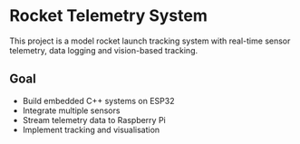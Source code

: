 # Rocket Telemetry System

This project is a model rocket launch tracking system with real-time sensor telemetry, data logging and vision-based tracking.

## Goal
- Build embedded C++ systems on ESP32
- Integrate multiple sensors
- Stream telemetry data to Raspberry Pi
- Implement tracking and visualisation
